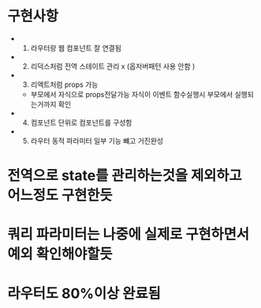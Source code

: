 # 구현사항 

- 1. 라우터랑 웹 컴포넌트 잘 연결됨 
- 2. 리덕스처럼 전역 스테이트 관리 x (옵저버패턴 사용 안함 )
- 3. 리액트처럼 props 가능
  - 부모에서 자식으로 props전달가능 자식이 이벤트 함수실행시 부모에서 실행되는거까지 확인
- 4. 컴포넌트 단위로 컴포넌트를 구성함
- 5. 라우터 동적 파라미터 일부 기능 뺴고 거진완성 


# 전역으로 state를 관리하는것을 제외하고 어느정도 구현한듯
# 쿼리 파라미터는 나중에 실제로 구현하면서 예외 확인해야할듯
# 라우터도 80%이상 완료됨